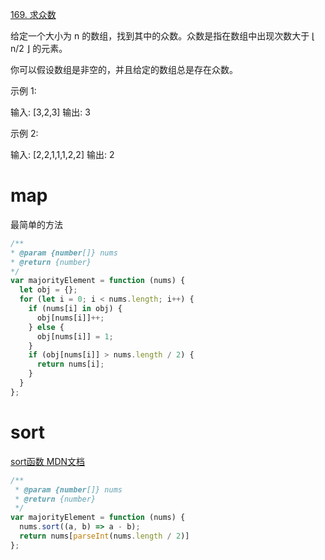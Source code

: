 [169. 求众数](https://leetcode-cn.com/problems/majority-element/)

给定一个大小为 n 的数组，找到其中的众数。众数是指在数组中出现次数大于 ⌊ n/2 ⌋ 的元素。

你可以假设数组是非空的，并且给定的数组总是存在众数。

示例 1:

输入: [3,2,3] 输出: 3

示例 2:

输入: [2,2,1,1,1,2,2] 输出: 2

# map

最简单的方法

```javascript
/**
* @param {number[]} nums
* @return {number}
*/
var majorityElement = function (nums) {
  let obj = {};
  for (let i = 0; i < nums.length; i++) {
    if (nums[i] in obj) {
      obj[nums[i]]++;
    } else {
      obj[nums[i]] = 1;
    }
    if (obj[nums[i]] > nums.length / 2) {
      return nums[i];
    }
  }
};
```

# sort

[sort函数 MDN文档](https://developer.mozilla.org/zh-CN/docs/Web/JavaScript/Reference/Global_Objects/Array/sort)

```javascript
/**
 * @param {number[]} nums
 * @return {number}
 */
var majorityElement = function (nums) {
  nums.sort((a, b) => a - b);
  return nums[parseInt(nums.length / 2)]
};
```


